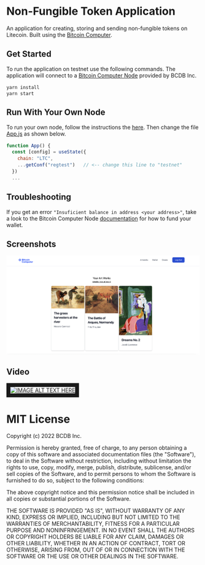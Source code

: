 # Non-Fungible Token Application

An application for creating, storing and sending non-fungible tokens on Litecoin. Built using the [Bitcoin Computer](https://bitcoin-computer.gitbook.io/docs/).

## Get Started

To run the application on testnet use the following commands. The application will connect to a [Bitcoin Computer Node](https://github.com/bitcoin-computer/monorepo/tree/main/packages/node#bitcoin-computer-node) provided by BCDB Inc.

````
yarn install
yarn start
````

## Run With Your Own Node

To run your own node, follow the instructions the [here](https://github.com/bitcoin-computer/monorepo/tree/main/packages/node#getting-started). Then change the file [App.js](https://github.com/bitcoin-computer/monorepo/blob/main/packages/non-fungible-token/src/App.js) as shown below.

```javascript
function App() {
  const [config] = useState({
    chain: "LTC",
    ...getConf("regtest")   // <-- change this line to "testnet"
  })
  ...
```

## Troubleshooting

If you get an error ``"Insuficient balance in address <your address>"``, take a look to the Bitcoin Computer Node [documentation](https://github.com/bitcoin-computer/monorepo/tree/main/packages/node#fund-the-wallet) for how to fund your wallet.


## Screenshots

![app image](./public/nft-main-page.png)

## Video

<a href="http://www.youtube.com/watch?feature=player_embedded&v=SnTwevzmRrs
" target="_blank"><img src="http://img.youtube.com/vi/SnTwevzmRrs/0.jpg"
alt="IMAGE ALT TEXT HERE" width="300" border="10" /></a>

# MIT License

Copyright (c) 2022 BCDB Inc.

Permission is hereby granted, free of charge, to any person obtaining a copy of this software and associated documentation files (the "Software"), to deal in the Software without restriction, including without limitation the rights to use, copy, modify, merge, publish, distribute, sublicense, and/or sell copies of the Software, and to permit persons to whom the Software is furnished to do so, subject to the following conditions:

The above copyright notice and this permission notice shall be included in all copies or substantial portions of the Software.

THE SOFTWARE IS PROVIDED "AS IS", WITHOUT WARRANTY OF ANY KIND, EXPRESS OR IMPLIED, INCLUDING BUT NOT LIMITED TO THE WARRANTIES OF MERCHANTABILITY, FITNESS FOR A PARTICULAR PURPOSE AND NONINFRINGEMENT. IN NO EVENT SHALL THE AUTHORS OR COPYRIGHT HOLDERS BE LIABLE FOR ANY CLAIM, DAMAGES OR OTHER LIABILITY, WHETHER IN AN ACTION OF CONTRACT, TORT OR OTHERWISE, ARISING FROM, OUT OF OR IN CONNECTION WITH THE SOFTWARE OR THE USE OR OTHER DEALINGS IN THE SOFTWARE.
